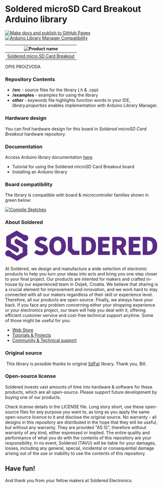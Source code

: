 # Soldered microSD Card Breakout Arduino library

[![Make docs and publish to GitHub Pages](https://github.com/SolderedElectronics/Soldered-SD-Card-Arduino-Library/actions/workflows/make_docs.yml/badge.svg?branch=dev)](https://github.com/SolderedElectronics/Soldered-SD-Card-Arduino-Library/actions/workflows/make_docs.yml)
[![Arduino Library Manager Compatibility](https://github.com/SolderedElectronics/Soldered-SD-Card-Arduino-Library/actions/workflows/arduino_lint.yml/badge.svg?branch=dev)](https://github.com/SolderedElectronics/Soldered-SD-Card-Arduino-Library/actions/workflows/arduino_lint.yml)

| ![Product name](https://upload.wikimedia.org/wikipedia/commons/8/8f/Example_image.svg) |
| :------------------------------------------------------------------------------------: |
|                      [Soldered micro SD Card Breakout](https://www.solde.red/333050)                      |

OPIS PROIZVODA

### Repository Contents

- **/src** - source files for the library (.h & .cpp)
- **/examples** - examples for using the library
- **_other_** - _keywords_ file highlights function words in your IDE, _library.properties_ enables implementation with Arduino Library Manager.

### Hardware design

You can find hardware design for this board in _Soldered microSD Card Breakout_ hardware repository.

### Documentation

Access Arduino library documentation [here](https://SolderedElectronics.github.io/Soldered-Generic-Arduino-Library/).

- Tutorial for using the Soldered microSD Card Breakout board
- Installing an Arduino library

### Board compatibility

The library is compatible with board & microcontroller families shown in green below:

[![Compile Sketches](http://github-actions.40ants.com/SolderedElectronics/Soldered-SD-Card-Arduino-Library/matrix.svg?branch=dev&only=Compile%20Sketches)](https://github.com/SolderedElectronics/Soldered-SD-Card-Arduino-Library/actions/workflows/compile_test.yml)

### About Soldered

<img src="https://raw.githubusercontent.com/SolderedElectronics/Soldered-SD-Card-Arduino-Library/dev/extras/Soldered-logo-color.png" alt="soldered-logo" width="500"/>

At Soldered, we design and manufacture a wide selection of electronic products to help you turn your ideas into acts and bring you one step closer to your final project. Our products are intented for makers and crafted in-house by our experienced team in Osijek, Croatia. We believe that sharing is a crucial element for improvement and innovation, and we work hard to stay connected with all our makers regardless of their skill or experience level. Therefore, all our products are open-source. Finally, we always have your back. If you face any problem concerning either your shopping experience or your electronics project, our team will help you deal with it, offering efficient customer service and cost-free technical support anytime. Some of those might be useful for you:

- [Web Store](https://www.soldered.com/shop)
- [Tutorials & Projects](https://soldered.com/learn)
- [Community & Technical support](https://soldered.com/community)

### Original source
​
This library is possible thanks to original [SdFat](https://github.com/greiman/SdFat) library. Thank you, Bill.

### Open-source license

Soldered invests vast amounts of time into hardware & software for these products, which are all open-source. Please support future development by buying one of our products.

Check license details in the LICENSE file. Long story short, use these open-source files for any purpose you want to, as long as you apply the same open-source licence to it and disclose the original source. No warranty - all designs in this repository are distributed in the hope that they will be useful, but without any warranty. They are provided "AS IS", therefore without warranty of any kind, either expressed or implied. The entire quality and performance of what you do with the contents of this repository are your responsibility. In no event, Soldered (TAVU) will be liable for your damages, losses, including any general, special, incidental or consequential damage arising out of the use or inability to use the contents of this repository.

## Have fun!

And thank you from your fellow makers at Soldered Electronics.
